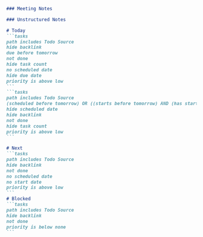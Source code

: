 
````markdown
### Meeting Notes

### Unstructured Notes

# Today
```tasks
path includes Todo Source
hide backlink
due before tomorrow
not done
hide task count
no scheduled date
hide due date
priority is above low
```
```tasks
path includes Todo Source
(scheduled before tomorrow) OR ((starts before tomorrow) AND (has start date))
hide scheduled date
hide backlink
not done
hide task count
priority is above low
```

# Next
```tasks
path includes Todo Source
hide backlink
not done
no scheduled date
no start date
priority is above low
```
# Blocked
```tasks
path includes Todo Source
hide backlink
not done
priority is below none
```

````